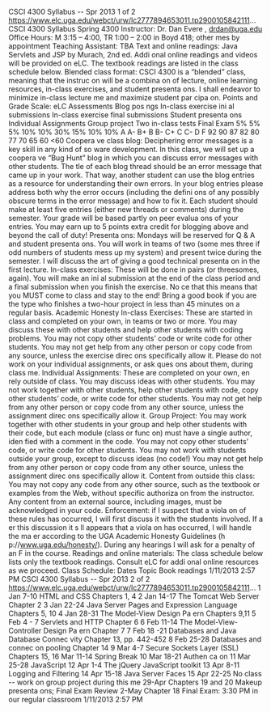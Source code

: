 CSCI 4300 Syllabus -- Spr 2013
1 of 2
https://www.elc.uga.edu/webct/urw/lc2777894653011.tp2900105842111...
CSCI	4300	Syllabus
Spring	4300
Instructor: Dr. Dan Evere , drdan@uga.edu
Office Hours: M 3:15 – 4:00, TR 1:00 – 2:00 in Boyd 418; other mes by appointment
Teaching Assistant: TBA
Text and online readings: Java Servlets and JSP by Murach, 2nd ed. Addi onal online readings and videos will be provided on eLC. The textbook
readings are listed in the class schedule below.
Blended class format: CSCI 4300 is a “blended” class, meaning that the instruc on will be a combina on of lecture, online learning resources, in-class
exercises, and student presenta ons. I shall endeavor to minimize in-class lecture me and maximize student par cipa on.
Points	and	Grade	Scale:
eLC Assessments
Blog pos ngs
In-class exercise ini al submissions
In-class exercise final submissions
Student presenta ons
Individual Assignments
Group project
Two in-class tests
Final Exam
5%
5%
5%
10%
10%
30%
15%
10%
10%
A
A-
B+
B
B-
C+
C
C-
D
F
92
90
87
82
80
77
70
65
60
<60
Coopera ve class blog: Deciphering error messages is a key skill in any kind of so ware development. In this class, we will set up a coopera ve “Bug
Hunt” blog in which you can discuss error messages with other students. The tle of each blog thread should be an error message that came up in your
work. That way, another student can use the blog entries as a resource for understanding their own errors. In your blog entries please address both
why the error occurs (including the defini ons of any possibly obscure terms in the error message) and how to fix it.
Each student should make at least five entries (either new threads or comments) during the semester. Your grade will be based partly on peer
evalua ons of your entries. You may earn up to 5 points extra credit for blogging above and beyond the call of duty!
Presenta ons: Mondays will be reserved for Q & A and student presenta ons. You will work in teams of two (some mes three if odd numbers of
students mess up my system) and present twice during the semester. I will discuss the art of giving a good technical presenta on in the first lecture.
In-class exercises: These will be done in pairs (or threesomes, again). You will make an ini al submission at the end of the class period and a final
submission when you finish the exercise. No ce that this means that you MUST come to class and stay to the end! Bring a good book if you are the type
who finishes a two-hour project in less than 45 minutes on a regular basis.
Academic	Honesty
In-class Exercises: These are started in class and completed on your own, in teams or two or more. You may discuss these with other students and help
other students with coding problems. You may not copy other students’ code or write code for other students. You may not get help from any other
person or copy code from any source, unless the exercise direc ons specifically allow it. Please do not work on your individual assignments, or ask
ques ons about them, during class me.
Individual Assignments: These are completed on your own, en rely outside of class. You may discuss ideas with other students. You may not work
together with other students, help other students with code, copy other students’ code, or write code for other students. You may not get help from
any other person or copy code from any other source, unless the assignment direc ons specifically allow it.
Group Project: You may work together with other students in your group and help other students with their code, but each module (class or func on)
must have a single author, iden fied with a comment in the code. You may not copy other students’ code, or write code for other students. You may
not work with students outside your group, except to discuss ideas (no code!) You may not get help from any other person or copy code from any other
source, unless the assignment direc ons specifically allow it.
Content from outside this class: You may not copy any code from any other source, such as the textbook or examples from the Web, without specific
authoriza on from the instructor. Any content from an external source, including images, must be acknowledged in your code.
Enforcement: if I suspect that a viola on of these rules has occurred, I will first discuss it with the students involved. If a er this discussion it s ll
appears that a viola on has occurred, I will handle the ma er according to the UGA Academic Honesty Guidelines (h p://www.uga.edu/honesty/).
During any hearings I will ask for a penalty of an F in the course.
Readings and online materials: The class schedule below lists only the textbook readings. Consult eLC for addi onal online resources as we proceed.
Class	Schedule:
Dates
Topic
Book readings
1/11/2013 2:57 PM
CSCI 4300 Syllabus -- Spr 2013
2 of 2
https://www.elc.uga.edu/webct/urw/lc2777894653011.tp2900105842111...
1 Jan 7-10 HTML and CSS Chapters 1, 4
2 Jan 14-17 The Tomcat Web Server Chapter 2
3 Jan 22-24 Java Server Pages and Expression Language Chapters 5, 10
4 Jan 28-31 The Model-View Design Pa ern Chapters 9,11
5 Feb 4 - 7 Servlets and HTTP Chapter 6
6 Feb 11-14 The Model-View-Controller Design Pa ern Chapter 7
7 Feb 18 -21 Databases and Java Database Connec vity Chapter 13, pp. 442-452
8 Feb 25-28 Databases and connec on pooling Chapter 14
9 Mar 4-7 Secure Sockets Layer (SSL) Chapters 15, 16
Mar 11-14
Spring Break
10 Mar 18-21 Authen ca on
11 Mar 25-28 JavaScript
12 Apr 1-4 The jQuery JavaScript toolkit
13 Apr 8-11 Logging and Filtering
14 Apr 15-18 Java Server Faces
15 Apr 22-25 No class -- work on group project during this me
29-Apr 
Chapters 19 and 20
Makeup presenta ons; Final Exam Review
2-May 
Chapter 18
Final Exam: 3:30 PM in our regular classroom
1/11/2013 2:57 PM
